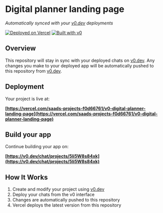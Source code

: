 # Digital planner landing page

*Automatically synced with your [v0.dev](https://v0.dev) deployments*

[![Deployed on Vercel](https://img.shields.io/badge/Deployed%20on-Vercel-black?style=for-the-badge&logo=vercel)](https://vercel.com/saads-projects-f0d66761/v0-digital-planner-landing-page)
[![Built with v0](https://img.shields.io/badge/Built%20with-v0.dev-black?style=for-the-badge)](https://v0.dev/chat/projects/5Ii5W8s84xk)

## Overview

This repository will stay in sync with your deployed chats on [v0.dev](https://v0.dev).
Any changes you make to your deployed app will be automatically pushed to this repository from [v0.dev](https://v0.dev).

## Deployment

Your project is live at:

**[https://vercel.com/saads-projects-f0d66761/v0-digital-planner-landing-page](https://vercel.com/saads-projects-f0d66761/v0-digital-planner-landing-page)**

## Build your app

Continue building your app on:

**[https://v0.dev/chat/projects/5Ii5W8s84xk](https://v0.dev/chat/projects/5Ii5W8s84xk)**

## How It Works

1. Create and modify your project using [v0.dev](https://v0.dev)
2. Deploy your chats from the v0 interface
3. Changes are automatically pushed to this repository
4. Vercel deploys the latest version from this repository
